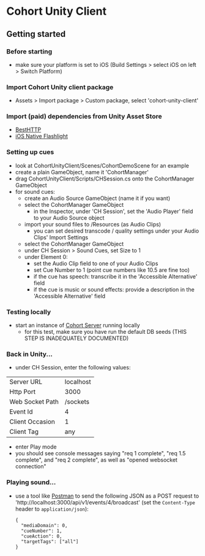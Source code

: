# Cohort Unity Client

## Getting started

### Before starting
- make sure your platform is set to iOS (Build Settings > select iOS on left > Switch Platform)

### Import Cohort Unity client package
- Assets > Import package > Custom package, select 'cohort-unity-client'

### Import (paid) dependencies from Unity Asset Store
- [BestHTTP](https://assetstore.unity.com/packages/tools/network/best-http-10872)
- [iOS Native Flashlight](https://assetstore.unity.com/packages/tools/integration/ios-native-flashlight-129556)

### Setting up cues
- look at CohortUnityClient/Scenes/CohortDemoScene for an example
- create a plain GameObject, name it 'CohortManager'
- drag CohortUnityClient/Scripts/CHSession.cs onto the CohortManager GameObject
- for sound cues:
  - create an Audio Source GameObject (name it if you want)
  - select the CohortManager GameObject
    - in the Inspector, under 'CH Session', set the 'Audio Player' field to your Audio Source object
  - import your sound files to /Resources (as Audio Clips)
    - you can set desired transcode / quality settings under your Audio Clips' Import Settings
  - select the CohortManager GameObject
  - under CH Session > Sound Cues, set Size to 1
  - under Element 0:
    - set the Audio Clip field to one of your Audio Clips
    - set Cue Number to 1 (point cue numbers like 10.5 are fine too)
    - if the cue has speech: transcribe it in the 'Accessible Alternative' field
    - if the cue is music or sound effects: provide a description in the 'Accessible Alternative' field

### Testing locally
- start an instance of [Cohort Server](https://github.com/jakemoves/cohort-server) running locally
  - for this test, make sure you have run the default DB seeds (THIS STEP IS INADEQUATELY DOCUMENTED)

### Back in Unity...
- under CH Session, enter the following values:

| | |
|-|-|
| Server URL      | localhost                             |
| Http Port       | 3000                                  |
| Web Socket Path | /sockets                              |
| Event Id        | 4                                     |
| Client Occasion | 1                                     |
| Client Tag      | any                                   |

- enter Play mode
- you should see console messages saying "req 1 complete", "req 1.5 complete", and "req 2 complete", as well as "opened websocket connection"

### Playing sound...
- use a tool like [Postman](https://www.getpostman.com) to send the following JSON as a POST request to 'http://localhost:3000/api/v1/events/4/broadcast' (set the `Content-Type` header to `application/json`): 
  ```
  {
    "mediaDomain": 0,
    "cueNumber": 1,
    "cueAction": 0,
    "targetTags": ["all"]
  }
  ```
    